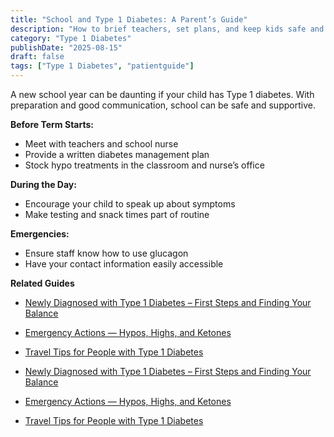 ```yaml
---
title: "School and Type 1 Diabetes: A Parent’s Guide"
description: "How to brief teachers, set plans, and keep kids safe and confident at school."
category: "Type 1 Diabetes"
publishDate: "2025-08-15"
draft: false
tags: ["Type 1 Diabetes", "patientguide"]
---
```


A new school year can be daunting if your child has Type 1 diabetes. With preparation and good communication, school can be safe and supportive.

**Before Term Starts:**
- Meet with teachers and school nurse
- Provide a written diabetes management plan
- Stock hypo treatments in the classroom and nurse’s office

**During the Day:**
- Encourage your child to speak up about symptoms
- Make testing and snack times part of routine

**Emergencies:**
- Ensure staff know how to use glucagon
- Have your contact information easily accessible

**Related Guides**
- [Newly Diagnosed with Type 1 Diabetes – First Steps and Finding Your Balance](/guides/newly-diagnosed-with-type-1-diabetes-first-steps-and-finding-your-balance/)
- [Emergency Actions — Hypos, Highs, and Ketones](/guides/emergency-actions-hypos-highs-and-ketones/)
- [Travel Tips for People with Type 1 Diabetes](/guides/travel-tips-t1d/)

- [Newly Diagnosed with Type 1 Diabetes – First Steps and Finding Your Balance](#)
- [Emergency Actions — Hypos, Highs, and Ketones](#)
- [Travel Tips for People with Type 1 Diabetes](#)
